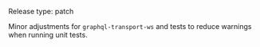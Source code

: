 Release type: patch

Minor adjustments for `graphql-transport-ws` and tests to reduce warnings when running unit tests.
